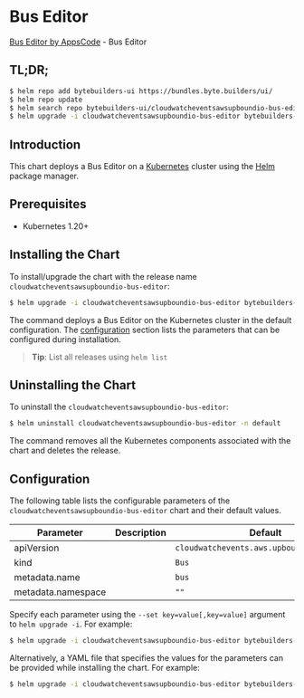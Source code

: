 # Bus Editor

[Bus Editor by AppsCode](https://byte.builders) - Bus Editor

## TL;DR;

```bash
$ helm repo add bytebuilders-ui https://bundles.byte.builders/ui/
$ helm repo update
$ helm search repo bytebuilders-ui/cloudwatcheventsawsupboundio-bus-editor --version=v0.4.18
$ helm upgrade -i cloudwatcheventsawsupboundio-bus-editor bytebuilders-ui/cloudwatcheventsawsupboundio-bus-editor -n default --create-namespace --version=v0.4.18
```

## Introduction

This chart deploys a Bus Editor on a [Kubernetes](http://kubernetes.io) cluster using the [Helm](https://helm.sh) package manager.

## Prerequisites

- Kubernetes 1.20+

## Installing the Chart

To install/upgrade the chart with the release name `cloudwatcheventsawsupboundio-bus-editor`:

```bash
$ helm upgrade -i cloudwatcheventsawsupboundio-bus-editor bytebuilders-ui/cloudwatcheventsawsupboundio-bus-editor -n default --create-namespace --version=v0.4.18
```

The command deploys a Bus Editor on the Kubernetes cluster in the default configuration. The [configuration](#configuration) section lists the parameters that can be configured during installation.

> **Tip**: List all releases using `helm list`

## Uninstalling the Chart

To uninstall the `cloudwatcheventsawsupboundio-bus-editor`:

```bash
$ helm uninstall cloudwatcheventsawsupboundio-bus-editor -n default
```

The command removes all the Kubernetes components associated with the chart and deletes the release.

## Configuration

The following table lists the configurable parameters of the `cloudwatcheventsawsupboundio-bus-editor` chart and their default values.

|     Parameter      | Description |                       Default                        |
|--------------------|-------------|------------------------------------------------------|
| apiVersion         |             | <code>cloudwatchevents.aws.upbound.io/v1beta1</code> |
| kind               |             | <code>Bus</code>                                     |
| metadata.name      |             | <code>bus</code>                                     |
| metadata.namespace |             | <code>""</code>                                      |


Specify each parameter using the `--set key=value[,key=value]` argument to `helm upgrade -i`. For example:

```bash
$ helm upgrade -i cloudwatcheventsawsupboundio-bus-editor bytebuilders-ui/cloudwatcheventsawsupboundio-bus-editor -n default --create-namespace --version=v0.4.18 --set apiVersion=cloudwatchevents.aws.upbound.io/v1beta1
```

Alternatively, a YAML file that specifies the values for the parameters can be provided while
installing the chart. For example:

```bash
$ helm upgrade -i cloudwatcheventsawsupboundio-bus-editor bytebuilders-ui/cloudwatcheventsawsupboundio-bus-editor -n default --create-namespace --version=v0.4.18 --values values.yaml
```
